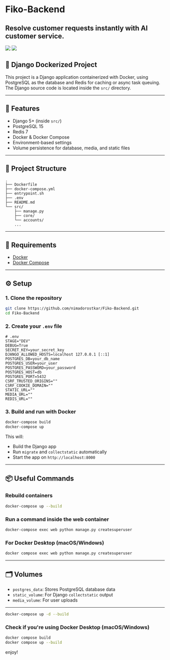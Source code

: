 # Fiko-Backend
## Resolve customer requests instantly with AI customer service. 

[![](https://img.shields.io/badge/Python-3.12.4-orange)](https://www.python.org/)
[![](https://img.shields.io/badge/Django-5.2.1-green)](https://www.djangoproject.com/)


## 🐍 Django Dockerized Project 
This project is a Django application containerized with Docker, using PostgreSQL as the database and Redis for caching or async task queuing. The Django source code is located inside the `src/` directory.

---

## 🚀 Features

- Django 5+ (inside `src/`)
- PostgreSQL 15
- Redis 7
- Docker & Docker Compose
- Environment-based settings
- Volume persistence for database, media, and static files

---

## 📁 Project Structure

```
.
├── Dockerfile
├── docker-compose.yml
├── entrypoint.sh
├── .env
├── README.md
└── src/
    ├── manage.py
    ├── core/
    └── accounts/
    ...
```

---

## 🧩 Requirements

- [Docker](https://www.docker.com/)
- [Docker Compose](https://docs.docker.com/compose/)

---

## ⚙️ Setup

### 1. Clone the repository

```bash
git clone https://github.com/nimadorostkar/Fiko-Backend.git
cd Fiko-Backend
```

### 2. Create your `.env` file

```env
# .env
STAGE="DEV"
DEBUG=True
SECRET_KEY=your_secret_key
DJANGO_ALLOWED_HOSTS=localhost 127.0.0.1 [::1]
POSTGRES_DB=your_db_name
POSTGRES_USER=your_user
POSTGRES_PASSWORD=your_password
POSTGRES_HOST=db
POSTGRES_PORT=5432
CSRF_TRUSTED_ORIGINS=""
CSRF_COOKIE_DOMAIN=""
STATIC_URL=""
MEDIA_URL=""
REDIS_URL=""
```

### 3. Build and run with Docker

```bash
docker-compose build
docker-compose up
```

This will:
- Build the Django app
- Run `migrate` and `collectstatic` automatically
- Start the app on `http://localhost:8000`

---

## 📦 Useful Commands

### Rebuild containers

```bash
docker-compose up --build
```

### Run a command inside the web container

```bash
docker-compose exec web python manage.py createsuperuser
```
### For Docker Desktop (macOS/Windows)

```bash
docker compose exec web python manage.py createsuperuser
```

---

## 🗂️ Volumes

- `postgres_data`: Stores PostgreSQL database data
- `static_volume`: For Django `collectstatic` output
- `media_volume`: For user uploads

---


```bash
docker-compose up -d --build
```

### Check if you're using Docker Desktop (macOS/Windows)
```bash
docker compose build
docker compose up --build
```


 enjoy!
 